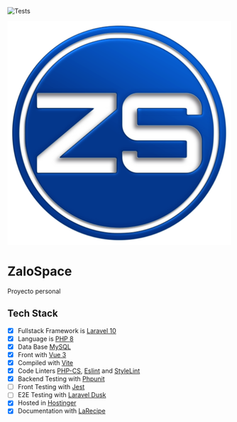 ![Tests](https://github.com/GonzaloGPF/zalospace/actions/workflows/1_run_tests.yml/badge.svg)

<img alt="ZaloSpace" src="./public/images/logo.png" width="600"/>

# ZaloSpace
Proyecto personal

## Tech Stack
- [x] Fullstack Framework is [Laravel 10](https://laravel.com/)
- [x] Language is [PHP 8](https://www.php.net/)
- [x] Data Base [MySQL](https://www.mysql.com/)
- [x] Front with [Vue 3](https://vuejs.org/)
- [x] Compiled with [Vite](https://laravel.com/docs/10.x/frontend#bundling-assets)
- [x] Code Linters [PHP-CS](https://github.com/squizlabs/PHP_CodeSniffer), [Eslint](https://eslint.org/) and [StyleLint](https://stylelint.io/)
- [x] Backend Testing with [Phpunit](https://phpunit.de/)
- [ ] Front Testing with [Jest](https://jestjs.io/)
- [ ] E2E Testing with [Laravel Dusk](https://laravel.com/docs/10.x/dusk)
- [x] Hosted in [Hostinger](https://www.hostinger.es/)
- [x] Documentation with [LaRecipe](https://larecipe.binarytorch.com.my/docs/)
